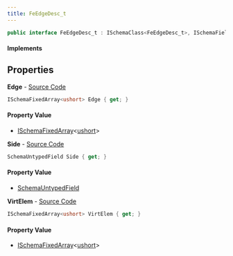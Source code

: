 ```yaml
---
title: FeEdgeDesc_t
---
```


```csharp
public interface FeEdgeDesc_t : ISchemaClass<FeEdgeDesc_t>, ISchemaField, ISchemaClass, INativeHandle
```

#### Implements

## Properties

**Edge** - [Source Code](https://github.com/swiftly-solution/swiftlys2/blob/master/managed/src/SwiftlyS2.Generated/Schemas/Interfaces/FeEdgeDesc_t.cs#L16)

```csharp
ISchemaFixedArray<ushort> Edge { get; }
```

#### Property Value

- [ISchemaFixedArray](/docs/api/shared/schemas/ischemafixedarray-1)<[ushort](https://learn.microsoft.com/dotnet/api/system.uint16)>

**Side** - [Source Code](https://github.com/swiftly-solution/swiftlys2/blob/master/managed/src/SwiftlyS2.Generated/Schemas/Interfaces/FeEdgeDesc_t.cs#L19)

```csharp
SchemaUntypedField Side { get; }
```

#### Property Value

- [SchemaUntypedField](/docs/api/shared/schemas/schemauntypedfield)

**VirtElem** - [Source Code](https://github.com/swiftly-solution/swiftlys2/blob/master/managed/src/SwiftlyS2.Generated/Schemas/Interfaces/FeEdgeDesc_t.cs#L21)

```csharp
ISchemaFixedArray<ushort> VirtElem { get; }
```

#### Property Value

- [ISchemaFixedArray](/docs/api/shared/schemas/ischemafixedarray-1)<[ushort](https://learn.microsoft.com/dotnet/api/system.uint16)>

